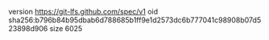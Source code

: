 version https://git-lfs.github.com/spec/v1
oid sha256:b796b84b95dbab6d788685b1ff9e1d2573dc6b777041c98908b07d523898d906
size 6025
